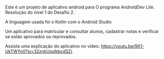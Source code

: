Este é um projeto de aplicativo android para O programa AndroidDev Lite. Resolução do nível 1 do Desafio 2.

A linguagem usada foi o Kotlin com o Android Studio

Um aplicativo para matricular e consultar alunos, cadastrar notas e verificar se estão aprovados ou reprovados.

Assista uma explicação do aplicativo no vídeo: https://youtu.be/9X1-UkTWYn0?si=32znkUoxlkbcdSZj.
